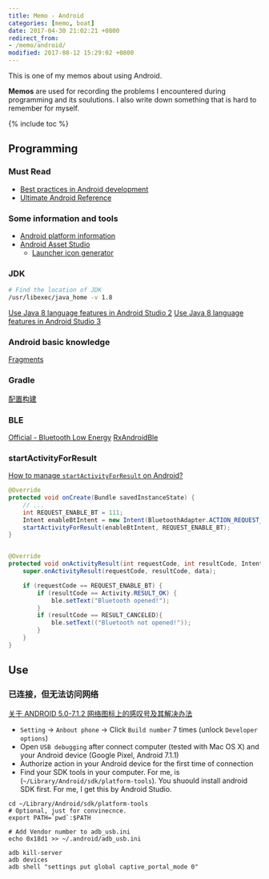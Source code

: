 ```yaml
---
title: Memo - Android
categories: [memo, boat]
date: 2017-04-30 21:02:21 +0800
redirect_from: 
- /memo/android/
modified: 2017-08-12 15:29:02 +0800
---
```


This is one of my memos about using Android.

**Memos** are used for recording the problems I encountered during programming and its soulutions. I also write down something that is hard to remember for myself.

<!--shoreline-->

{% include toc %}


## Programming

### Must Read
- [Best practices in Android development](https://github.com/futurice/android-best-practices)
- [Ultimate Android Reference](https://github.com/aritraroy/UltimateAndroidReference)

### Some information and tools

- [Android platform information](https://developer.android.com/about/dashboards/index.html)
- [Android Asset Studio](https://romannurik.github.io/AndroidAssetStudio/index.html)
  - [Launcher icon generator](https://romannurik.github.io/AndroidAssetStudio/icons-launcher.html)

### JDK

``` sh
# Find the location of JDK
/usr/libexec/java_home -v 1.8
```

[Use Java 8 language features in Android Studio 2](https://developer.android.com/guide/platform/j8-jack.html#configure-gradle)
[Use Java 8 language features in Android Studio 3](https://developer.android.com/studio/write/java8-support.html#disable_jack)

### Android basic knowledge

[Fragments](https://www.tutorialspoint.com/android/android_fragments.htm)

### Gradle

[配置构建](https://developer.android.com/studio/build/index.html)

### BLE

[Official - Bluetooth Low Energy](https://developer.android.com/guide/topics/connectivity/bluetooth-le.html)
[RxAndroidBle](https://github.com/Polidea/RxAndroidBle)

### startActivityForResult

[How to manage `startActivityForResult` on Android?](https://stackoverflow.com/questions/10407159/how-to-manage-startactivityforresult-on-android)

``` java
@Override
protected void onCreate(Bundle savedInstanceState) {
    // ...
    int REQUEST_ENABLE_BT = 111;
    Intent enableBtIntent = new Intent(BluetoothAdapter.ACTION_REQUEST_ENABLE);
    startActivityForResult(enableBtIntent, REQUEST_ENABLE_BT);
}


@Override
protected void onActivityResult(int requestCode, int resultCode, Intent data) {
    super.onActivityResult(requestCode, resultCode, data);

    if (requestCode == REQUEST_ENABLE_BT) {
        if (resultCode == Activity.RESULT_OK) {
            ble.setText("Bluetooth opened!");
        }
        if (resultCode == RESULT_CANCELED){
            ble.setText(("Bluetooth not opened!"));
        }
    }
}
```

## Use

### 已连接，但无法访问网络

[关于 ANDROID 5.0-7.1.2 网络图标上的感叹号及其解决办法](https://www.noisyfox.io/android-captive-portal.html)

- `Setting` -> `Anbout phone` -> Click `Build number` 7 times (unlock `Developer options`)
- Open `USB debugging` after connect computer (tested with Mac OS X) and your Android device (Google Pixel, Android 7.1.1)
- Authorize action in your Android device for the first time of connection
- Find your SDK tools in your computer. For me, is (`~/Library/Android/sdk/platform-tools`). You shuould install android SDK first. For me, I get this by Android Studio.

``` shell
cd ~/Library/Android/sdk/platform-tools
# Optional, just for convinecnce.
export PATH=`pwd`:$PATH

# Add Vendor number to adb_usb.ini
echo 0x18d1 >> ~/.android/adb_usb.ini

adb kill-server
adb devices
adb shell "settings put global captive_portal_mode 0"
```
